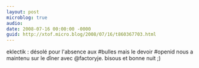 ```yaml
---
layout: post
microblog: true
audio: 
date: 2008-07-16 00:00:00 -0000
guid: http://xtof.micro.blog/2008/07/16/t860367703.html
---
```

eklectik : désolé pour l'absence aux #bulles mais le devoir #openid nous a maintenu sur le dîner avec @factoryje. bisous et bonne nuit ;)
